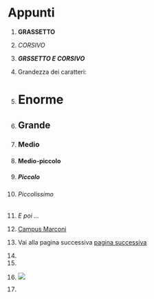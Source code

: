 # Appunti
1) **GRASSETTO**
2) _CORSIVO_
3) **_GRSSETTO E CORSIVO_**
4) Grandezza dei caratteri:
5) # Enorme
6) ## Grande
7) ### Medio
8) #### Medio-piccolo
9) ##### Piccolo
10) ###### Piccolissimo
11) _E poi ..._
12) [Campus Marconi](https://campus.marconivr.it/mod/page/view.php?id=155794)
13) Vai alla pagina successiva [pagina successiva][pagina dopo]

14) 
15) [pagina dopo]: https://github.com/Antolini-Mattia/Appunti/blob/main/pagina%20successiva
16) ![][dio]
17) [dio]: https://it.wikipedia.org/wiki/Dio_Padre#/media/File:Cima_da_Conegliano,_God_the_Father.jpg

